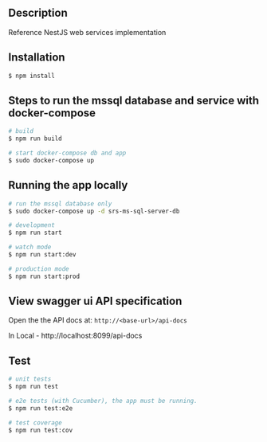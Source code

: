 
## Description

Reference NestJS web services implementation

## Installation

```bash
$ npm install
```

## Steps to run the mssql database and service with docker-compose

```bash
# build
$ npm run build

# start docker-compose db and app
$ sudo docker-compose up

```

## Running the app locally

```bash
# run the mssql database only
$ sudo docker-compose up -d srs-ms-sql-server-db

# development
$ npm run start

# watch mode
$ npm run start:dev

# production mode
$ npm run start:prod
```


## View swagger ui API specification

Open the the API docs at: `http://<base-url>/api-docs`

In Local - http://localhost:8099/api-docs

## Test

```bash
# unit tests
$ npm run test

# e2e tests (with Cucumber), the app must be running. 
$ npm run test:e2e

# test coverage
$ npm run test:cov
```





